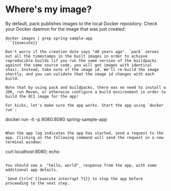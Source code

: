 # Where's my image?

By default, pack publishes images to the local Docker repository. Check your Docker daemon for the image that was just created:
```
docker images | grep spring-sample-app
```{{execute}}

Don't worry if the creation date says "40 years ago". `pack` zeroes out all the timestamps in the built images in order to achieve reproducible builds (if you run the same version of the buildpacks against the same source code, you will get images with identical shas). Instead, take note of the image id. We'll re-build the image shortly, and you can validate that the image id changes with each build.

Note that by using pack and buildpacks, there was no need to install a JDK, run Maven, or otherwise configure a build environment in order to build the OCI image for the app!

For kicks, let's make sure the app works. Start the app using `docker run`:
```
docker run -it -p 8080:8080 spring-sample-app
```{{execute}}

When the app log indicates the app has started, send a request to the app. Clicking on the following command will send the request in a new terminal window:
```
curl localhost:8080; echo
```{{execute T2}}

You should see a _"hello, world"_ response from the app, with some additional app details.

`Send Ctrl+C`{{execute interrupt T1}} to stop the app before proceeding to the next step.